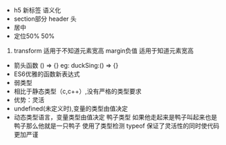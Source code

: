 - h5 新标签 语义化
-  section部分  header 头
- 居中
-  定位50% 50%     
 1. transform 适用于不知道元素宽高  margin负值 适用于知道元素宽高 
- 箭头函数 () => {} eg: duckSing:() => {}
- ES6优雅的函数新表达式
- 弱类型
- 相比于静态类型（c,c++）,没有严格的类型要求
- 优势：灵活
- undefined(未定义时),变量的类型由值决定
- 动态类型语言，变量类型由值决定 鸭子类型 如果他走起来是鸭子叫起来也是鸭子那么他就是一只鸭子
 使用了类型检测 typeof 保证了灵活性的同时使代码更加严谨
